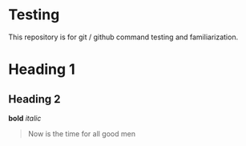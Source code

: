 # Testing
This repository is for git / github command testing and familiarization. 

# Heading 1
## Heading 2

**bold**
*italic*
> Now is the time for all good men
